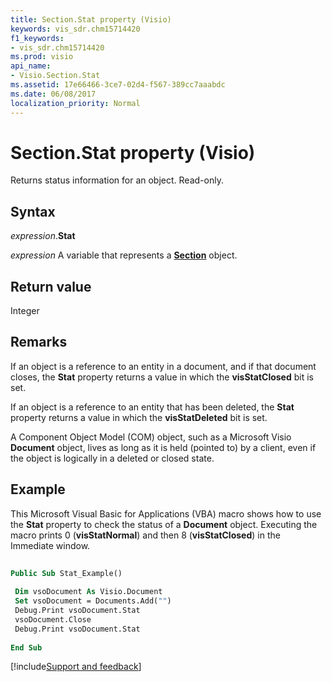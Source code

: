 ```yaml
---
title: Section.Stat property (Visio)
keywords: vis_sdr.chm15714420
f1_keywords:
- vis_sdr.chm15714420
ms.prod: visio
api_name:
- Visio.Section.Stat
ms.assetid: 17e66466-3ce7-02d4-f567-389cc7aaabdc
ms.date: 06/08/2017
localization_priority: Normal
---
```



# Section.Stat property (Visio)

Returns status information for an object. Read-only.


## Syntax

_expression_.**Stat**

_expression_ A variable that represents a **[Section](Visio.Section.md)** object.


## Return value

Integer


## Remarks

If an object is a reference to an entity in a document, and if that document closes, the  **Stat** property returns a value in which the **visStatClosed** bit is set.

If an object is a reference to an entity that has been deleted, the  **Stat** property returns a value in which the **visStatDeleted** bit is set.

A Component Object Model (COM) object, such as a Microsoft Visio  **Document** object, lives as long as it is held (pointed to) by a client, even if the object is logically in a deleted or closed state.


## Example

This Microsoft Visual Basic for Applications (VBA) macro shows how to use the  **Stat** property to check the status of a **Document** object. Executing the macro prints 0 (**visStatNormal**) and then 8 (**visStatClosed**) in the Immediate window.


```vb
 
Public Sub Stat_Example() 
 
 Dim vsoDocument As Visio.Document 
 Set vsoDocument = Documents.Add("") 
 Debug.Print vsoDocument.Stat 
 vsoDocument.Close 
 Debug.Print vsoDocument.Stat 
 
End Sub
```

[!include[Support and feedback](~/includes/feedback-boilerplate.md)]